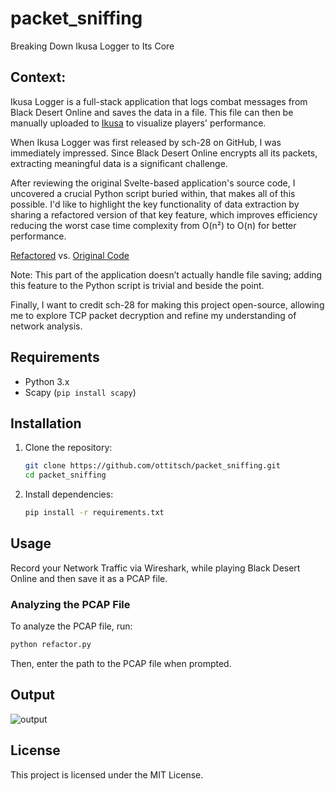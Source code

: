 # packet_sniffing
Breaking Down Ikusa Logger to Its Core

## Context:
Ikusa Logger is a full-stack application that logs combat messages from Black Desert Online and saves the data in a file. This file can then be manually uploaded to [Ikusa](https://ikusa.site/) to visualize players' performance.

When Ikusa Logger was first released by sch-28 on GitHub, I was immediately impressed. Since Black Desert Online encrypts all its packets, extracting meaningful data is a significant challenge.

After reviewing the original Svelte-based application's source code, I uncovered a crucial Python script buried within, that makes all of this possible. I'd like to highlight the key functionality of data extraction by sharing a refactored version of that key feature, which improves efficiency reducing the worst case time complexity from O(n²) to O(n) for better performance.

[Refactored](refactor.py) vs. [Original Code](original.py)

Note: This part of the application doesn’t actually handle file saving; adding this feature to the Python script is trivial and beside the point.

Finally, I want to credit sch-28 for making this project open-source, allowing me to explore TCP packet decryption and refine my understanding of network analysis.

## Requirements
- Python 3.x
- Scapy (`pip install scapy`)

## Installation
1. Clone the repository:
   ```sh
   git clone https://github.com/ottitsch/packet_sniffing.git
   cd packet_sniffing
   ```
2. Install dependencies:
   ```sh
   pip install -r requirements.txt
   ```

## Usage
Record your Network Traffic via Wireshark, while playing Black Desert Online and then save it as a PCAP file.

### Analyzing the PCAP File
To analyze the PCAP file, run:
```sh
python refactor.py
```
Then, enter the path to the PCAP file when prompted.

## Output
![output](https://github.com/user-attachments/assets/982fb8cc-1060-4f3c-b7a9-aa109cf7467e)


## License
This project is licensed under the MIT License.
